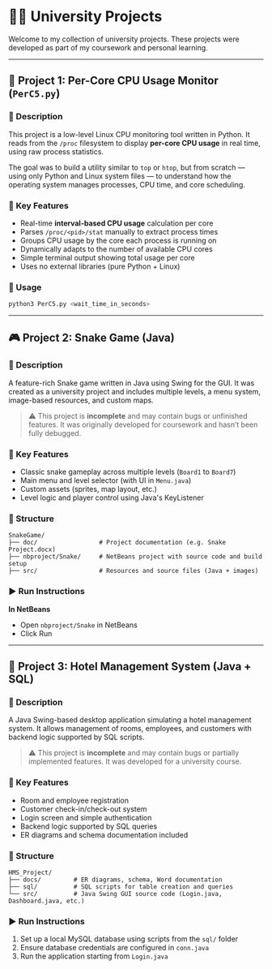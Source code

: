 
# 👨‍💻 University Projects

Welcome to my collection of university projects. These projects were developed as part of my coursework and personal learning.

---

## 📁 Project 1: Per-Core CPU Usage Monitor (`PerC5.py`)

### 📌 Description
This project is a low-level Linux CPU monitoring tool written in Python. It reads from the `/proc` filesystem to display **per-core CPU usage** in real time, using raw process statistics.

The goal was to build a utility similar to `top` or `htop`, but from scratch — using only Python and Linux system files — to understand how the operating system manages processes, CPU time, and core scheduling.

### 🧠 Key Features
- Real-time **interval-based CPU usage** calculation per core
- Parses `/proc/<pid>/stat` manually to extract process times
- Groups CPU usage by the core each process is running on
- Dynamically adapts to the number of available CPU cores
- Simple terminal output showing total usage per core
- Uses no external libraries (pure Python + Linux)

### 🔧 Usage
```bash
python3 PerC5.py <wait_time_in_seconds>
```

---

## 🎮 Project 2: Snake Game (Java)

### 📌 Description
A feature-rich Snake game written in Java using Swing for the GUI. It was created as a university project and includes multiple levels, a menu system, image-based resources, and custom maps.

> ⚠️ This project is **incomplete** and may contain bugs or unfinished features. It was originally developed for coursework and hasn’t been fully debugged.

### 🧠 Key Features
- Classic snake gameplay across multiple levels (`Board1` to `Board7`)
- Main menu and level selector (with UI in `Menu.java`)
- Custom assets (sprites, map layout, etc.)
- Level logic and player control using Java's KeyListener

### 📁 Structure
```
SnakeGame/
├── doc/                 # Project documentation (e.g. Snake Project.docx)
├── nbproject/Snake/     # NetBeans project with source code and build setup
├── src/                 # Resources and source files (Java + images)
```

### ▶️ Run Instructions
**In NetBeans**
- Open `nbproject/Snake` in NetBeans
- Click Run


---

## 🏨 Project 3: Hotel Management System (Java + SQL)

### 📌 Description
A Java Swing-based desktop application simulating a hotel management system. It allows management of rooms, employees, and customers with backend logic supported by SQL scripts.

> ⚠️ This project is **incomplete** and may contain bugs or partially implemented features. It was developed for a university course.

### 🧠 Key Features
- Room and employee registration
- Customer check-in/check-out system
- Login screen and simple authentication
- Backend logic supported by SQL queries
- ER diagrams and schema documentation included

### 📁 Structure
```
HMS_Project/
├── docs/         # ER diagrams, schema, Word documentation
├── sql/          # SQL scripts for table creation and queries
└── src/          # Java Swing GUI source code (Login.java, Dashboard.java, etc.)
```

### ▶️ Run Instructions
1. Set up a local MySQL database using scripts from the `sql/` folder
2. Ensure database credentials are configured in `conn.java`
3. Run the application starting from `Login.java`

